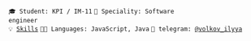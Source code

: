 <code>🎓 Student: KPI / IM-11</code>
<code>👷 Speciality: Software engineer</code><br>
<code>💡 [Skills](SKILLS.md)</code>
<code>🧑‍💻 Languages: JavaScript, Java</code>
<code>💬 telegram: [@volkov_ilyya](https://telegram.me/volkov_ilyya)</code>

